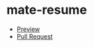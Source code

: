 # mate-resume

- [Preview](https://shyptia.github.io/mate-resume/)
- [Pull Request](https://github.com/shyptia/mate-resume/pull/1/files)
